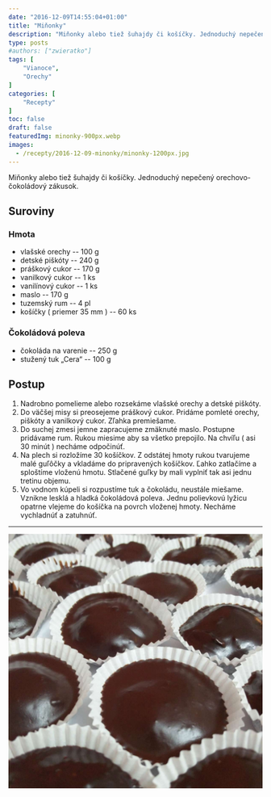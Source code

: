 ```yaml
---
date: "2016-12-09T14:55:04+01:00"
title: "Miňonky"
description: "Miňonky alebo tiež šuhajdy či košíčky. Jednoduchý nepečený orechovo-čokoládový zákusok."
type: posts
#authors: ["zwieratko"]
tags: [
    "Vianoce",
    "Orechy"
]
categories: [
    "Recepty"
]
toc: false
draft: false
featuredImg: minonky-900px.webp
images:
  - /recepty/2016-12-09-minonky/minonky-1200px.jpg
---
```


Miňonky alebo tiež šuhajdy či košíčky. Jednoduchý nepečený orechovo-čokoládový zákusok.

## Suroviny

### Hmota

- vlašské orechy -- 100 g
- detské piškóty -- 240 g
- práškový cukor -- 170 g
- vanilkový cukor -- 1 ks
- vanilínový cukor -- 1 ks
- maslo -- 170 g
- tuzemský rum -- 4 pl
- košíčky ( priemer 35 mm ) -- 60 ks

### Čokoládová poleva

- čokoláda na varenie -- 250 g
- stužený tuk „Cera“ -- 100 g


## Postup

1. Nadrobno pomelieme alebo rozsekáme vlašské orechy a detské piškóty.
2. Do väčšej misy si preosejeme práškový cukor. Pridáme pomleté orechy, piškóty a vanilkový cukor. Zľahka premiešame.
3. Do suchej zmesi jemne zapracujeme zmäknuté maslo. Postupne pridávame rum. Rukou miesime aby sa všetko prepojilo. Na chvíľu ( asi 30 minút ) necháme odpočinúť.
4. Na plech si rozložíme 30 košíčkov. Z odstátej hmoty rukou tvarujeme malé guľôčky a vkladáme do pripravených košíčkov. Ľahko zatlačíme a sploštíme vloženú hmotu. Stlačené guľky by mali vyplniť tak asi jednu tretinu objemu.
5. Vo vodnom kúpeli si rozpustíme tuk a čokoládu, neustále miešame. Vznikne lesklá a hladká čokoládová poleva. Jednu polievkovú lyžicu opatrne vlejeme do košíčka na povrch vloženej hmoty. Necháme vychladnúť a zatuhnúť.

---

![Miňonky](minonky-1200px.jpg "Miňonky (autor: zwieratko, 2016)")
